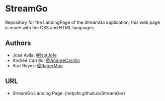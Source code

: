 # StreamGo

Repository for the LandingPage of the StreamGo application, this web page is made with the CSS and HTML languages.


## Authors

- José Avila: [@NotJofe](https://github.com/NotJofe)
- Andreé Carrillo: [@AndreeCarrillo](https://github.com/AndreeCarrillo)
- Kurt Reyes: [@RagerMon](https://github.com/RagerMon)

## URL

- StreamGo Landing Page: (notjofe.github.io/StreamGo/)
